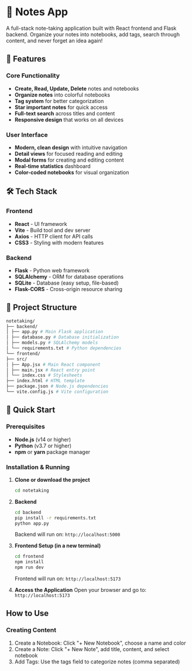 # 📝 Notes App

A full-stack note-taking application built with React frontend and Flask backend. Organize your notes into notebooks, add tags, search through content, and never forget an idea again!

## 🚀 Features

### Core Functionality
- **Create, Read, Update, Delete** notes and notebooks
- **Organize notes** into colorful notebooks
- **Tag system** for better categorization
- **Star important notes** for quick access
- **Full-text search** across titles and content
- **Responsive design** that works on all devices

### User Interface
- **Modern, clean design** with intuitive navigation
- **Detail views** for focused reading and editing
- **Modal forms** for creating and editing content
- **Real-time statistics** dashboard
- **Color-coded notebooks** for visual organization

## 🛠️ Tech Stack

### Frontend
- **React** - UI framework
- **Vite** - Build tool and dev server
- **Axios** - HTTP client for API calls
- **CSS3** - Styling with modern features

### Backend
- **Flask** - Python web framework
- **SQLAlchemy** - ORM for database operations
- **SQLite** - Database (easy setup, file-based)
- **Flask-CORS** - Cross-origin resource sharing

## 📁 Project Structure
```bash
notetaking/
├── backend/
│ ├── app.py # Main Flask application
│ ├── database.py # Database initialization
│ ├── models.py # SQLAlchemy models
│ └── requirements.txt # Python dependencies
└── frontend/
├── src/
│ ├── App.jsx # Main React component
│ ├── main.jsx # React entry point
│ └── index.css # Stylesheets
├── index.html # HTML template
├── package.json # Node.js dependencies
└── vite.config.js # Vite configuration
```


## 🚀 Quick Start

### Prerequisites
- **Node.js** (v14 or higher)
- **Python** (v3.7 or higher)
- **npm** or **yarn** package manager

### Installation & Running

1. **Clone or download the project**
   ```bash
   cd notetaking
   ```

2. **Backend**
    ```bash
    cd backend
    pip install -r requirements.txt
    python app.py
    ```
    Backend will run on: `http://localhost:5000`

2. **Frontend Setup (in a new terminal)**

    ```bash
    cd frontend
    npm install
    npm run dev
    ```
    Frontend will run on: `http://localhost:5173`

4. **Access the Application**
    Open your browser and go to: `http://localhost:5173`

## How to Use

### Creating Content

1. Create a Notebook: Click "+ New Notebook", choose a name and color
2. Create a Note: Click "+ New Note", add title, content, and select notebook
3. Add Tags: Use the tags field to categorize notes (comma separated)